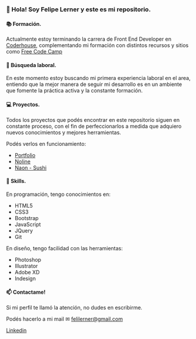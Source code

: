 ### 👋 Hola! Soy Felipe Lerner y este es mi repositorio.

#### 📚 Formación.

Actualmente estoy terminando la carrera de Front End Developer en [Coderhouse](https://www.coderhouse.com/), complementando mi formación con distintos recursos y sitios como [Free Code Camp](https://www.freecodecamp.org/) 

#### 👀 Búsqueda laboral.

En este momento estoy buscando mi primera experiencia laboral en el area, entiendo que la mejor manera de seguir mi desarrollo es en un ambiente que fomente la práctica activa y la constante formación.

#### 💻 Proyectos.

Todos los proyectos que podés encontrar en este repositorio siguen en constante proceso, con el fin de perfeccionarlos a medida que adquiero nuevos conocimientos y mejores herramientas.

Podés verlos en funcionamiento:
* [Portfolio](http://felipelerner.com/)
* [Noline](http://noline.felipelerner.com)
* [Naon - Sushi](http://naon.felipelerner.com)


#### 🧠 Skills.

En programación, tengo conocimientos en:
* HTML5
* CSS3
* Bootstrap
* JavaScript
* JQuery
* Git

En diseño, tengo facilidad con las herramientas:
* Photoshop
* Illustrator
* Adobe XD
* Indesign

#### 📫 Contactame!

Si mi perfil te llamó la atención, no dudes en escribirme. 

Podés hacerlo a mi mail ✉ felilerner@gmail.com

[Linkedin](https://www.linkedin.com/in/felipelerner/)

